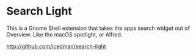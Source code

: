 # Search Light 

This is a Gnome Shell extension that takes the apps search widget out of Overview. Like the macOS spotlight, or Alfred.

http://github.com/icedman/search-light
